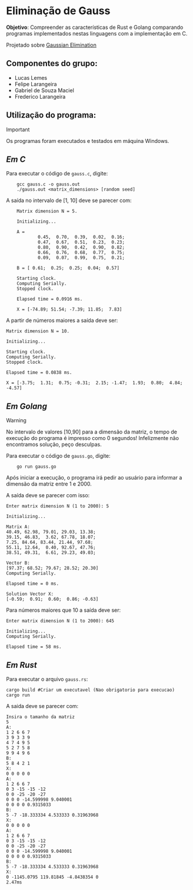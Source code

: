 # Eliminação de Gauss 

**Objetivo**: Compreender as características de Rust e Golang comparando programas implementados nestas linguagens com a implementação em C.

Projetado sobre [Gaussian Elimination](https://github.com/gmendonca/gaussian-elimination-pthreads-openmp.git) 


## Componentes do grupo:
- Lucas Lemes <br/>
- Felipe Larangeira <br/>
- Gabriel de Souza Maciel  <br/>
- Frederico Larangeira <br/>


## Utilização do programa: 

> [!IMPORTANT] 
> Os programas foram executados e testados em máquina Windows.


## *Em C*

Para executar o código de `gauss.c`, digite:

```
    gcc gauss.c -o gauss.out 
    ./gauss.out <matrix_dimensions> [random seed]
```

A saída no intervalo de [1, 10] deve se parecer com:

```
    Matrix dimension N = 5.

    Initializing...

    A =
            0.45,  0.70,  0.39,  0.02,  0.16;
            0.47,  0.67,  0.51,  0.23,  0.23;
            0.80,  0.90,  0.42,  0.90,  0.82;
            0.66,  0.76,  0.68,  0.77,  0.75;
            0.09,  0.07,  0.99,  0.75,  0.21;

    B = [ 0.61;  0.25;  0.25;  0.04;  0.57]

    Starting clock.
    Computing Serially.
    Stopped clock.

    Elapsed time = 0.0916 ms.

    X = [-74.89; 51.54; -7.39; 11.85;  7.83]
```

A partir de números maiores a saída deve ser:

```
Matrix dimension N = 10.

Initializing...

Starting clock.
Computing Serially.
Stopped clock.

Elapsed time = 0.0838 ms.

X = [-3.75;  1.31;  0.75; -0.31;  2.15; -1.47;  1.93;  0.80;  4.84; -4.57]
```

## *Em Golang*

> [!WARNING] 
> No intervalo de valores [10,90] para a dimensão da matriz, o tempo de execução do programa é impresso como 0 segundos!
> Infelizmente não encontramos solução, peço desculpas. 

Para executar o código de `gauss.go`, digite:

```
    go run gauss.go 
```

Após iniciar a execução, o programa irá pedir ao usuário para informar a dimensão da matriz entre 1 e 2000.

A saída deve se parecer com isso:

```
Enter matrix dimension N (1 to 2000): 5

Initializing...

Matrix A:
40.49, 62.98, 79.01, 29.03, 13.38;
39.15, 46.83,  3.62, 67.78, 18.07;
7.25, 84.64, 83.44, 21.44, 97.68;
55.11, 12.64,  0.40, 92.67, 47.76;
38.51, 49.31,  6.61, 29.23, 49.03;

Vector B:
[97.37; 68.52; 79.67; 28.52; 20.30]
Computing Serially.

Elapsed time = 0 ms.

Solution Vector X:
[-0.59;  0.91;  0.60;  0.86; -0.63]
```

Para números maiores que 10 a saída deve ser:

```
Enter matrix dimension N (1 to 2000): 645

Initializing...
Computing Serially.

Elapsed time = 58 ms.
```

## *Em Rust*

Para executar o arquivo `gauss.rs`:

```
cargo build #Criar um executavel (Nao obrigatorio para execucao)
cargo run

```

A saida deve se parecer com:

```
Insira o tamanho da matriz
5
A:
1 2 6 6 7 
3 9 3 3 9 
4 7 4 9 5 
5 2 7 5 8 
9 9 4 9 6 
B:
5 8 4 2 1 
X:
0 0 0 0 0 
A:
1 2 6 6 7 
0 3 -15 -15 -12 
0 0 -25 -20 -27 
0 0 0 -14.599998 9.040001 
0 0 0 0 0.9315033 
B:
5 -7 -18.333334 4.533333 0.31963968 
X:
0 0 0 0 0 
A:
1 2 6 6 7 
0 3 -15 -15 -12 
0 0 -25 -20 -27 
0 0 0 -14.599998 9.040001 
0 0 0 0 0.9315033
B:
5 -7 -18.333334 4.533333 0.31963968
X:
0 -1145.0795 119.81845 -4.8438354 0
2.47ms

```
